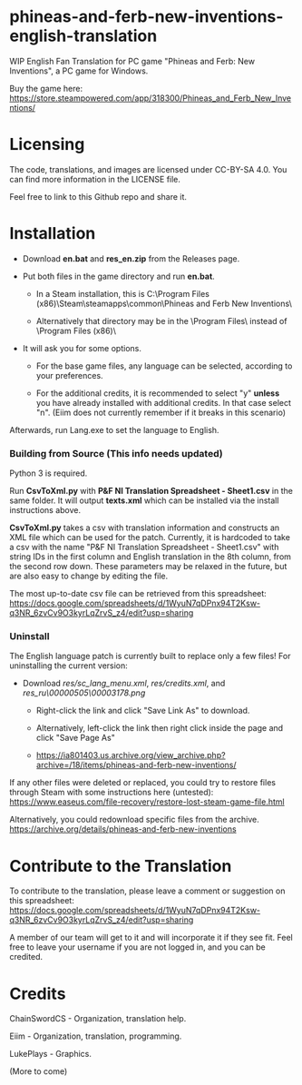 # phineas-and-ferb-new-inventions-english-translation

WIP English Fan Translation for PC game "Phineas and Ferb: New Inventions", a PC game for Windows.

Buy the game here: https://store.steampowered.com/app/318300/Phineas_and_Ferb_New_Inventions/

# Licensing

The code, translations, and images are licensed under CC-BY-SA 4.0. You can find more information in the LICENSE file.

Feel free to link to this Github repo and share it.

# Installation

* Download **en.bat** and **res_en.zip** from the Releases page.

* Put both files in the game directory and run **en.bat**.

  * In a Steam installation, this is C:\Program Files (x86)\Steam\steamapps\common\Phineas and Ferb New Inventions\
  
  * Alternatively that directory may be in the \Program Files\ instead of \Program Files (x86)\
  
* It will ask you for some options.

  * For the base game files, any language can be selected, according to your preferences.
  
  * For the additional credits, it is recommended to select "y" **unless** you have already installed with additional credits. In that case select "n". (Eiim does not currently remember if it breaks in this scenario)
  
Afterwards, run Lang.exe to set the language to English.

### Building from Source (This info needs updated)

Python 3 is required.

Run **CsvToXml.py** with **P&F NI Translation Spreadsheet - Sheet1.csv** in the same folder. It will output **texts.xml** which can be installed via the install instructions above.

**CsvToXml.py** takes a csv with translation information and constructs an XML file which can be used for the patch. Currently, it is hardcoded to take a csv with the name "P&F NI Translation Spreadsheet - Sheet1.csv" with string IDs in the first column and English translation in the 8th column, from the second row down. These parameters may be relaxed in the future, but are also easy to change by editing the file.

The most up-to-date csv file can be retrieved from this spreadsheet: https://docs.google.com/spreadsheets/d/1WyuN7qDPnx94T2Ksw-q3NR_6zvCv9O3kyrLqZrvS_z4/edit?usp=sharing

### Uninstall

The English language patch is currently built to replace only a few files! For uninstalling the current version:

* Download *res/sc_lang_menu.xml*, *res/credits.xml*, and *res_ru\00000505\00003178.png*

  * Right-click the link and click "Save Link As" to download.
  
  * Alternatively, left-click the link then right click inside the page and click "Save Page As"
  
  * https://ia801403.us.archive.org/view_archive.php?archive=/18/items/phineas-and-ferb-new-inventions/
  
If any other files were deleted or replaced, you could try to restore files through Steam with some instructions here (untested): https://www.easeus.com/file-recovery/restore-lost-steam-game-file.html

Alternatively, you could redownload specific files from the archive. https://archive.org/details/phineas-and-ferb-new-inventions

# Contribute to the Translation

To contribute to the translation, please leave a comment or suggestion on this spreadsheet: https://docs.google.com/spreadsheets/d/1WyuN7qDPnx94T2Ksw-q3NR_6zvCv9O3kyrLqZrvS_z4/edit?usp=sharing

A member of our team will get to it and will incorporate it if they see fit. Feel free to leave your username if you are not logged in, and you can be credited.

# Credits

ChainSwordCS - Organization, translation help.

Eiim - Organization, translation, programming.

LukePlays - Graphics.

(More to come)
